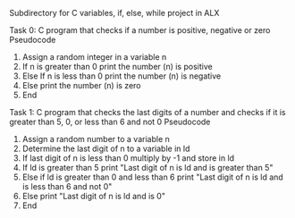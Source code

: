 Subdirectory for C variables, if, else, while project in ALX

Task 0: C program that checks if a number is positive, negative or zero
Pseudocode
1. Assign a random integer in a variable n
2. If n is greater than 0
	print the number (n) is positive
3. Else If n is less than 0
	print the number (n) is negative
4. Else
	print the number (n) is zero
5. End

Task 1: C program that checks the last digits of a number and checks if it is greater than 5, 0, or less than 6 and not 0
Pseudocode
1. Assign a random number to a variable n
2. Determine the last digit of n to a variable in ld
3. If last digit of n is less than 0
	multiply by -1 and store in ld
4. If ld is greater than 5
	print "Last digit of n is ld and is greater than 5"
5. Else if ld is greater than 0 and less than 6
	print "Last digit of n is ld and is less than 6 and not 0"
6. Else
	print "Last digit of n is ld and is 0"
7. End
